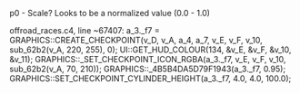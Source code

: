p0 - Scale? Looks to be a normalized value (0.0 - 1.0)

offroad_races.c4, line ~67407:
a_3._f7 = GRAPHICS::CREATE_CHECKPOINT(v_D, v_A, a_4, a_7, v_E, v_F, v_10, sub_62b2(v_A, 220, 255), 0);
UI::GET_HUD_COLOUR(134, &v_E, &v_F, &v_10, &v_11);
GRAPHICS::_SET_CHECKPOINT_ICON_RGBA(a_3._f7, v_E, v_F, v_10, sub_62b2(v_A, 70, 210));
GRAPHICS::_4B5B4DA5D79F1943(a_3._f7, 0.95);
GRAPHICS::SET_CHECKPOINT_CYLINDER_HEIGHT(a_3._f7, 4.0, 4.0, 100.0);
